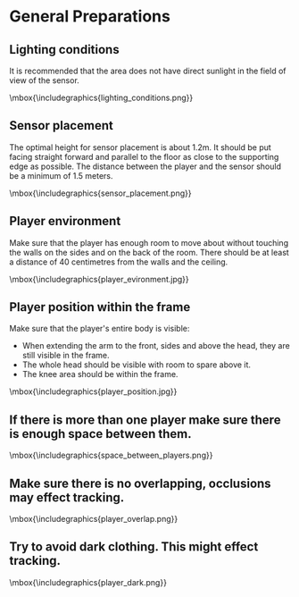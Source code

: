 # General Preparations 

## Lighting conditions

It is recommended that the area does not have direct sunlight in the field of view of the sensor.

\mbox{\includegraphics{lighting_conditions.png}}

## Sensor placement

The optimal height for sensor placement is about 1.2m. It should be put facing straight forward and parallel to the floor as close to the
supporting edge as possible. The distance between the player and the sensor should be a minimum of 1.5 meters.

\mbox{\includegraphics{sensor_placement.png}}

## Player environment

Make sure that the player has enough room to move about without touching the walls on the sides and on the back of the room. There should be at
least a distance of 40 centimetres from the walls and the ceiling.

\mbox{\includegraphics{player_evironment.jpg}}

## Player position within the frame

Make sure that the player's entire body is visible:
* When extending the arm to the front, sides and above the head, they are still visible in the frame.
* The whole head should be visible with room to spare above it.
* The knee area should be within the frame.

\mbox{\includegraphics{player_position.jpg}}

## If there is more than one player make sure there is enough space between them.

\mbox{\includegraphics{space_between_players.png}}

## Make sure there is no overlapping, occlusions may effect tracking.

\mbox{\includegraphics{player_overlap.png}}

## Try to avoid dark clothing. This might effect tracking.

\mbox{\includegraphics{player_dark.png}}
